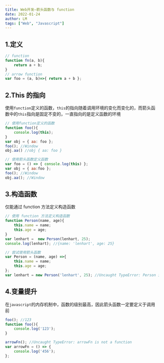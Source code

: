 ```yaml
---
title: Web开发—箭头函数与 function
date: 2022-01-24
author: LM
tags: ["Web", "Javascript"]
---
```


## 1.定义

```javascript
// function
function fn(a, b){
	return a + b;
}
// arrow function
var foo = (a, b)=>{ return a + b };
```

## 2.This 的指向

使用`function`定义的函数，`this`的指向随着调用环境的变化而变化的，而箭头函数中的`this`指向是固定不变的，一直指向的是定义函数的环境

```javascript
// 使用function定义的函数
function foo(){
	console.log(this);
}
var obj = { aa: foo };
foo(); //Window
obj.aa() //obj { aa: foo }

// 使用箭头函数定义函数
var foo = () => { console.log(this) };
var obj = { aa:foo };
foo(); //Window
obj.aa(); //Window
```

## 3.构造函数

仅能通过 function 方法定义构造函数

```javascript
// 使用 function 方法定义构造函数
function Person(name, age){
	this.name = name;
	this.age = age;
}
var lenhart =  new Person(lenhart, 25);
console.log(lenhart); //{name: 'lenhart', age: 25}

// 尝试使用箭头函数
var Person = (name, age) =>{
	this.name = name;
	this.age = age;
};
var lenhart = new Person('lenhart', 25); //Uncaught TypeError: Person is not a constructor
```

## 4.变量提升

在`javascript`的内存机制中，函数的级别最高，因此箭头函数一定要定义于调用前

```javascript
foo(); //123
function foo(){
	console.log('123');
}

arrowFn(); //Uncaught TypeError: arrowFn is not a function
var arrowFn = () => {
	console.log('456');
};
```

